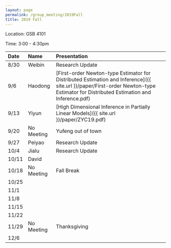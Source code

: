 ```yaml
---
layout: page
permalink: /group_meeting/2019Fall
title: 2019 Fall
---
```


Location: GSB 4101 

Time: 3:00 - 4:30pm

| Date    | Name       | Presentation |
| :----   | :----------|:--------     |
|  8/30   | Weibin    | Research Update |
|  9/6    | Haodong | [First-order Newton-type Estimator for Distributed Estimation and Inference]({{ site.url }}/paper/First-order Newton-type Estimator for Distributed Estimation and Inference.pdf)|
|  9/13   | Yiyun        | [High Dimensional Inference in Partially Linear Models]({{ site.url }}/paper/ZYC19.pdf) |
|  9/20   | No Meeting       | Yufeng out of town |
|  9/27   | Peiyao | Research Update |
|  10/4   | Jialu  | Research Update |
|  10/11  | David  |                 |
|  10/18  | No Meeting | Fall Break |
|  10/25  |         | |
|  11/1   |         | |
|  11/8   |         | |
|  11/15  |         | |
|  11/22  |         | |
|  11/29  | No Meeting         | Thanksgiving |
|  12/6   |         | |